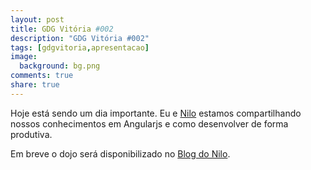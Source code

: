 ```yaml
---
layout: post
title: GDG Vitória #002
description: "GDG Vitória #002"
tags: [gdgvitoria,apresentacao]
image:
  background: bg.png
comments: true
share: true
---
```


Hoje está sendo um dia importante. Eu e [Nilo](http://nilomusso.github.io) estamos compartilhando nossos conhecimentos em Angularjs e como desenvolver de forma produtiva. 


Em breve o dojo será disponibilizado no [Blog do Nilo](http://nilomusso.github.io).
